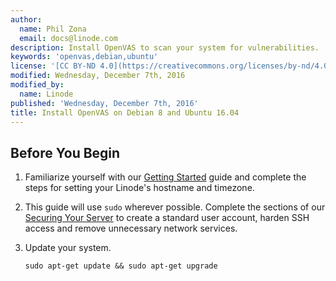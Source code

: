 ```yaml
---
author:
  name: Phil Zona
  email: docs@linode.com
description: Install OpenVAS to scan your system for vulnerabilities.
keywords: 'openvas,debian,ubuntu'
license: '[CC BY-ND 4.0](https://creativecommons.org/licenses/by-nd/4.0)'
modified: Wednesday, December 7th, 2016
modified_by:
  name: Linode
published: 'Wednesday, December 7th, 2016'
title: Install OpenVAS on Debian 8 and Ubuntu 16.04
---
```


## Before You Begin

1.  Familiarize yourself with our [Getting Started](/docs/getting-started) guide and complete the steps for setting your Linode's hostname and timezone.

2.  This guide will use `sudo` wherever possible. Complete the sections of our [Securing Your Server](/docs/security/securing-your-server) to create a standard user account, harden SSH access and remove unnecessary network services. 

3.  Update your system.

        sudo apt-get update && sudo apt-get upgrade

